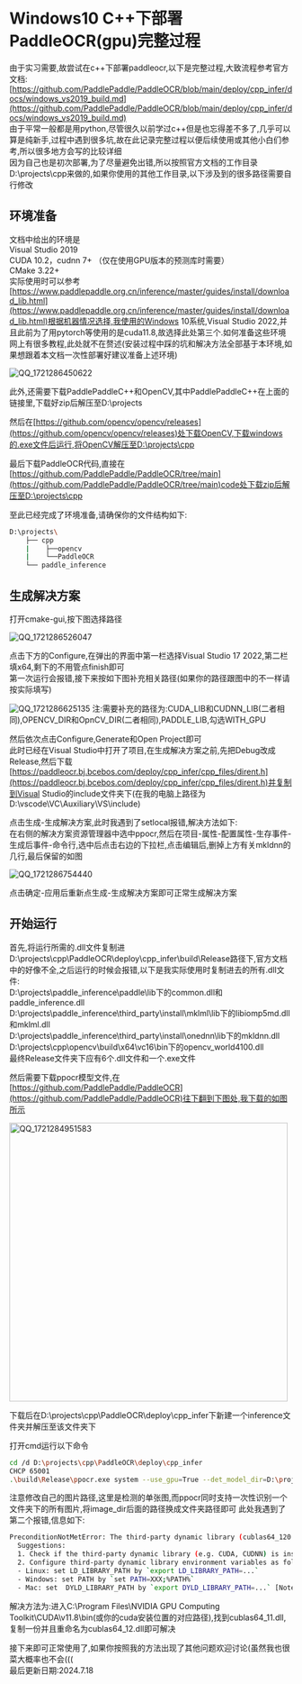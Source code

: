 # Windows10 C++下部署PaddleOCR(gpu)完整过程
由于实习需要,故尝试在c++下部署paddleocr,以下是完整过程,大致流程参考官方文档:
[https://github.com/PaddlePaddle/PaddleOCR/blob/main/deploy/cpp_infer/docs/windows_vs2019_build.md](https://github.com/PaddlePaddle/PaddleOCR/blob/main/deploy/cpp_infer/docs/windows_vs2019_build.md)   
由于平常一般都是用python,尽管很久以前学过c++但是也忘得差不多了,几乎可以算是纯新手,过程中遇到很多坑,故在此记录完整过程以便后续使用或其他小白们参考,所以很多地方会写的比较详细   
因为自己也是初次部署,为了尽量避免出错,所以按照官方文档的工作目录D:\projects\cpp来做的,如果你使用的其他工作目录,以下涉及到的很多路径需要自行修改

## 环境准备
文档中给出的环境是  
Visual Studio 2019  
CUDA 10.2，cudnn 7+ （仅在使用GPU版本的预测库时需要）  
CMake 3.22+  
实际使用时可以参考[https://www.paddlepaddle.org.cn/inference/master/guides/install/download_lib.html](https://www.paddlepaddle.org.cn/inference/master/guides/install/download_lib.html)根据机器情况选择,我使用的Windows 10系统,Visual Studio 2022,并且此前为了用pytorch等使用的是cuda11.8,故选择此处第三个.如何准备这些环境网上有很多教程,此处就不在赘述(安装过程中踩的坑和解决方法全部基于本环境,如果想跟着本文档一次性部署好建议准备上述环境) 

![QQ_1721286450622](https://github.com/user-attachments/assets/ae2bf0b9-881c-4476-87bc-5921c54de160)

此外,还需要下载PaddlePaddleC++和OpenCV,其中PaddlePaddleC++在上面的链接里,下载好zip后解压至D:\projects  

然后在[https://github.com/opencv/opencv/releases](https://github.com/opencv/opencv/releases)处下载OpenCV,下载windows的.exe文件后运行,将OpenCV解压至D:\projects\cpp  

最后下载PaddleOCR代码,直接在[https://github.com/PaddlePaddle/PaddleOCR/tree/main](https://github.com/PaddlePaddle/PaddleOCR/tree/main)code处下载zip后解压至D:\projects\cpp  

至此已经完成了环境准备,请确保你的文件结构如下:
```bash
D:\projects\
    ├── cpp
    |    ├──opencv
    |    └──PaddleOCR
    └── paddle_inference
```

## 生成解决方案 

打开cmake-gui,按下图选择路径  

![QQ_1721286526047](https://github.com/user-attachments/assets/e1631d12-9264-437a-ac12-fcdf8398ce7f)

点击下方的Configure,在弹出的界面中第一栏选择Visual Studio 17 2022,第二栏填x64,剩下的不用管点finish即可  
第一次运行会报错,接下来按如下图补充相关路径(如果你的路径跟图中的不一样请按实际填写)

![QQ_1721286625135](https://github.com/user-attachments/assets/76590388-2a28-4633-996e-2946166c1a26)
注:需要补充的路径为:CUDA_LIB和CUDNN_LIB(二者相同),OPENCV_DIR和OpnCV_DIR(二者相同),PADDLE_LIB,勾选WITH_GPU

然后依次点击Configure,Generate和Open Project即可  
此时已经在Visual Studio中打开了项目,在生成解决方案之前,先把Debug改成Release,然后下载[https://paddleocr.bj.bcebos.com/deploy/cpp_infer/cpp_files/dirent.h](https://paddleocr.bj.bcebos.com/deploy/cpp_infer/cpp_files/dirent.h)并复制到Visual Studio的include文件夹下(在我的电脑上路径为D:\vscode\VC\Auxiliary\VS\include)  

点击生成-生成解决方案,此时我遇到了setlocal报错,解决方法如下:  
在右侧的解决方案资源管理器中选中ppocr,然后在项目-属性-配置属性-生存事件-生成后事件-命令行,选中后点击右边的下拉栏,点击编辑后,删掉上方有关mkldnn的几行,最后保留的如图

![QQ_1721286754440](https://github.com/user-attachments/assets/88116c6b-f060-4151-bc1d-a30802ee75c9)

点击确定-应用后重新点生成-生成解决方案即可正常生成解决方案

## 开始运行

首先,将运行所需的.dll文件复制进D:\projects\cpp\PaddleOCR\deploy\cpp_infer\build\Release路径下,官方文档中的好像不全,之后运行的时候会报错,以下是我实际使用时复制进去的所有.dll文件:  
D:\projects\paddle_inference\paddle\lib下的common.dll和paddle_inference.dll  
D:\projects\paddle_inference\third_party\install\mklml\lib下的libiomp5md.dll和mklml.dll  
D:\projects\paddle_inference\third_party\install\onednn\lib下的mkldnn.dll  
D:\projects\cpp\opencv\build\x64\vc16\bin下的opencv_world4100.dll  
最终Release文件夹下应有6个.dll文件和一个.exe文件

然后需要下载ppocr模型文件,在[https://github.com/PaddlePaddle/PaddleOCR](https://github.com/PaddlePaddle/PaddleOCR)往下翻到下图处,我下载的如图所示

<img width="495" alt="QQ_1721284951583" src="https://github.com/user-attachments/assets/8d2bf836-b66a-42e0-9a94-750fe000f463">

下载后在D:\projects\cpp\PaddleOCR\deploy\cpp_infer下新建一个inference文件夹并解压至该文件夹下  

打开cmd运行以下命令
```bash
cd /d D:\projects\cpp\PaddleOCR\deploy\cpp_infer
CHCP 65001
.\build\Release\ppocr.exe system --use_gpu=True --det_model_dir=D:\projects\cpp\PaddleOCR\deploy\cpp_infer\inference\ch_PP-OCRv4_det_infer --rec_model_dir=D:\projects\cpp\PaddleOCR\deploy\cpp_infer\inference\ch_PP-OCRv4_rec_infer --image_dir=E:\ocr\data\img\916726333727933677110_1.jpeg
```
注意修改自己的图片路径,这里是检测的单张图,而ppocr同时支持一次性识别一个文件夹下的所有图片,将image_dir后面的路径换成文件夹路径即可
此处我遇到了第二个报错,信息如下:
```bash
PreconditionNotMetError: The third-party dynamic library (cublas64_120.dll;cublas64_12.dll) that Paddle depends on is not configured correctly. (error code is 126)
  Suggestions:
  1. Check if the third-party dynamic library (e.g. CUDA, CUDNN) is installed correctly and its version is matched with paddlepaddle you installed.
  2. Configure third-party dynamic library environment variables as follows:
  - Linux: set LD_LIBRARY_PATH by `export LD_LIBRARY_PATH=...`
  - Windows: set PATH by `set PATH=XXX;%PATH%`
  - Mac: set  DYLD_LIBRARY_PATH by `export DYLD_LIBRARY_PATH=...` [Note: After Mac OS 10.11, using the DYLD_LIBRARY_PATH is impossible unless System Integrity Protection (SIP) is disabled.] (at C:\home\workspace\Paddle\paddle\phi\backends\dynload\dynamic_loader.cc:340)
```
解决方法为:进入C:\Program Files\NVIDIA GPU Computing Toolkit\CUDA\v11.8\bin(或你的cuda安装位置的对应路径),找到cublas64_11.dll,复制一份并且重命名为cublas64_12.dll即可解决

接下来即可正常使用了,如果你按照我的方法出现了其他问题欢迎讨论(虽然我也很菜大概率也不会(((  
最后更新日期:2024.7.18
